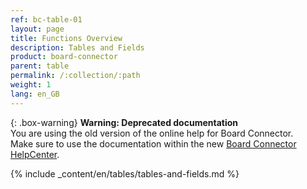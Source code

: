 ```yaml
---
ref: bc-table-01
layout: page
title: Functions Overview
description: Tables and Fields
product: board-connector
parent: table
permalink: /:collection/:path
weight: 1
lang: en_GB
---
```


{: .box-warning}
**Warning: Deprecated documentation** <br>
You are using the old version of the online help for Board Connector.<br>
Make sure to use the documentation within the new [Board Connector HelpCenter](https://helpcenter.theobald-software.com/board-connector/documentation/introduction/).

{% include _content/en/tables/tables-and-fields.md  %}